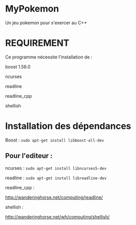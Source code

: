 # MyPokemon
Un jeu pokemon pour s'exercer au C++

REQUIREMENT
===========

Ce programme nécessite l'installation de :

boost 1.58.0

ncurses

readline

readline_cpp

shellish

Installation des dépendances
============================

Boost : ```sudo apt-get install libboost-all-dev```

Pour l'editeur :
----------------

ncurses : ```sudo apt-get install libncurses5-dev```

readline : ```sudo apt-get install libreadline-dev```

readline_cpp :

http://wanderinghorse.net/computing/readline/

shellish :

http://wanderinghorse.net/wh/computing/shellish/
